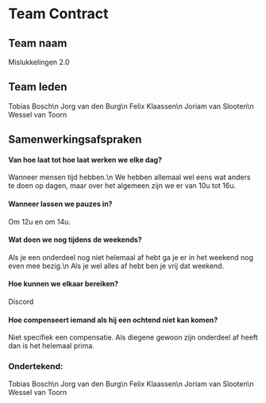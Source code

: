 # Team Contract

## Team naam
Mislukkelingen 2.0

## Team leden
Tobias Bosch\n
Jorg van den Burg\n
Felix Klaassen\n
Joriam van Slooten\n
Wessel van Toorn

## Samenwerkingsafspraken

#### Van hoe laat tot hoe laat werken we elke dag?
Wanneer mensen tijd hebben.\n
We hebben allemaal wel eens wat anders te doen op dagen, maar over het algemeen zijn we er van 10u tot 16u.

#### Wanneer lassen we pauzes in?
Om 12u en om 14u.

#### Wat doen we nog tijdens de weekends?
Als je een onderdeel nog niet helemaal af hebt ga je er in het weekend nog even mee bezig.\n
Als je wel alles af hebt ben je vrij dat weekend.

#### Hoe kunnen we elkaar bereiken?
Discord

#### Hoe compenseert iemand als hij een ochtend niet kan komen?
Niet specifiek een compensatie. Als diegene gewoon zijn onderdeel af heeft dan is het helemaal prima.

### Ondertekend:
Tobias Bosch\n
Jorg van den Burg\n
Felix Klaassen\n
Joriam van Slooten\n
Wessel van Toorn
